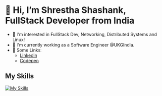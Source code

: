 

<!--
## Some Links :)
🌐 [Link to my Portfolio](https://shrestha-shashank-144.vercel.app) </br>
🔭 [Codepen](https://codepen.io/shresth72) </br>
-->

# 👋 Hi, I’m Shrestha Shashank, FullStack Developer from India
- 👀 I'm interested in FullStack Dev, Networking, Distributed Systems and Linux!
- 🌱 I'm currently working as a Software Engineer @UKGIndia.
- 📎 Some Links:
  - [Linkedin](https://www.linkedin.com/in/shrestha-shashank-38002b22b)
  - [Codepen](https://codepen.io/shresth72)

## My Skills
[![My Skills](https://skillicons.dev/icons?i=c,go,rust,python)](https://skillicons.dev)


<!--
## GitHub Stats
[![Shrestha's GitHub Stats](https://github-readme-stats.vercel.app/api?username=Shresth72)](https://anuraghazra/github-readme-stats)




</br>
<a href="https://github.com/shresth72">
  <img src="https://github-readme-stats.vercel.app/api/top-langs/?username=shresth72&layout=compact&theme=github_dark&hide=C%2B%2B,Lua,HCL,CSS,HTML,Swift,EJS,SCSS,LLVM,Javascript,Jupyter%20Notebook,Blade,PHP" alt="Top languages - github_dark">
</a>
-->